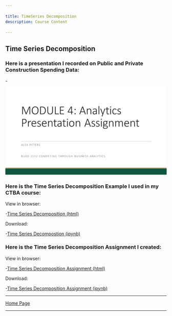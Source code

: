 ```yaml
---

title: TimeSeries Decomposition
description: Course Content

---
```

## Time Series Decomposition

### Here is a presentation I recorded on Public and Private Construction Spending Data:

-[![M4 Analytics Presentation (mp4)](M4AnalyticsPresentation.jpg)](M4AnalyticsPresentation.mp4)

### Here is the Time Series Decomposition Example I used in my CTBA course:

View in browser:

-[Time Series Decomposition (html)](TimeSeriesDecomposition.html)

Download:

-[Time Series Decompostion (ipynb)](TimeSeriesDecomposition.ipynb)

### Here is the Time Series Decomposition Assignment I created:

View in browser:

-[Time Series Decomposition Assignment (html)](M3TimeSeriesDecompositionAssignment.ipynb)

Download:

-[Time Series Decomposition Assignment (ipynb)](M3TimeSeriesDecompositionAssignment.ipynb)

---

[Home Page](https://alekpeters.github.io/)

---
